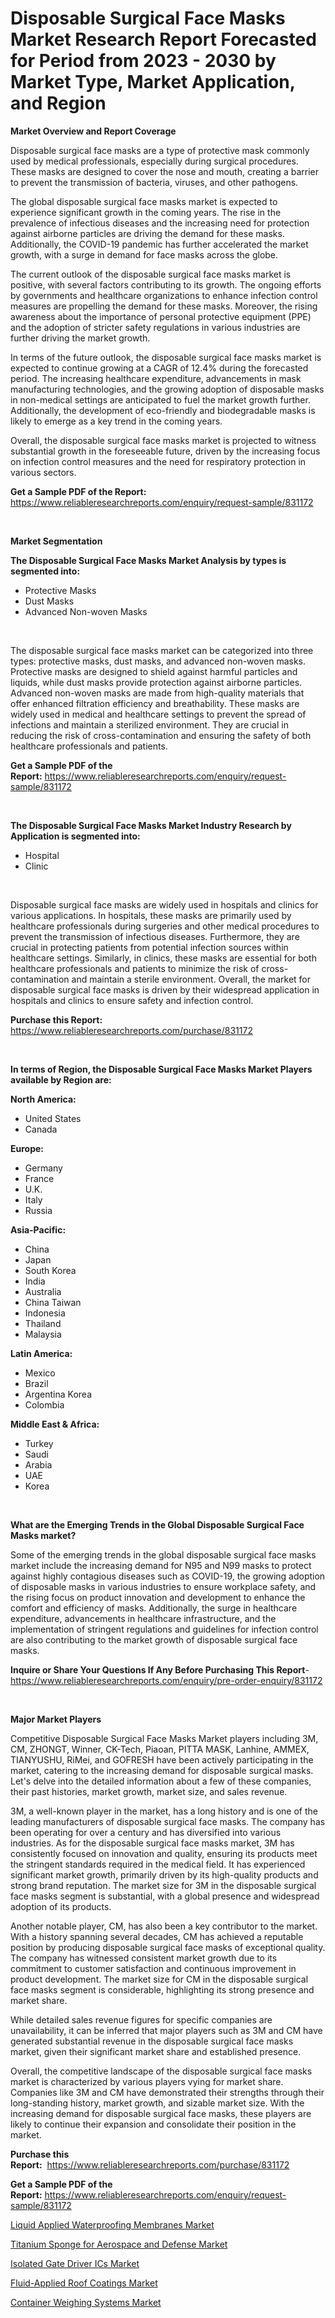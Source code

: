 <p><h1>Disposable Surgical Face Masks Market Research Report Forecasted for Period from 2023 -  2030 by Market Type, Market Application, and Region</h1></p><p><strong>Market Overview and Report Coverage</strong></p>
<p><p>Disposable surgical face masks are a type of protective mask commonly used by medical professionals, especially during surgical procedures. These masks are designed to cover the nose and mouth, creating a barrier to prevent the transmission of bacteria, viruses, and other pathogens.</p><p>The global disposable surgical face masks market is expected to experience significant growth in the coming years. The rise in the prevalence of infectious diseases and the increasing need for protection against airborne particles are driving the demand for these masks. Additionally, the COVID-19 pandemic has further accelerated the market growth, with a surge in demand for face masks across the globe.</p><p>The current outlook of the disposable surgical face masks market is positive, with several factors contributing to its growth. The ongoing efforts by governments and healthcare organizations to enhance infection control measures are propelling the demand for these masks. Moreover, the rising awareness about the importance of personal protective equipment (PPE) and the adoption of stricter safety regulations in various industries are further driving the market growth.</p><p>In terms of the future outlook, the disposable surgical face masks market is expected to continue growing at a CAGR of 12.4% during the forecasted period. The increasing healthcare expenditure, advancements in mask manufacturing technologies, and the growing adoption of disposable masks in non-medical settings are anticipated to fuel the market growth further. Additionally, the development of eco-friendly and biodegradable masks is likely to emerge as a key trend in the coming years.</p><p>Overall, the disposable surgical face masks market is projected to witness substantial growth in the foreseeable future, driven by the increasing focus on infection control measures and the need for respiratory protection in various sectors.</p></p>
<p><strong>Get a Sample PDF of the Report:</strong> <a href="https://www.reliableresearchreports.com/enquiry/request-sample/831172">https://www.reliableresearchreports.com/enquiry/request-sample/831172</a></p>
<p>&nbsp;</p>
<p><strong>Market Segmentation</strong></p>
<p><strong>The Disposable Surgical Face Masks Market Analysis by types is segmented into:</strong></p>
<p><ul><li>Protective Masks</li><li>Dust Masks</li><li>Advanced Non-woven Masks</li></ul></p>
<p>&nbsp;</p>
<p><p>The disposable surgical face masks market can be categorized into three types: protective masks, dust masks, and advanced non-woven masks. Protective masks are designed to shield against harmful particles and liquids, while dust masks provide protection against airborne particles. Advanced non-woven masks are made from high-quality materials that offer enhanced filtration efficiency and breathability. These masks are widely used in medical and healthcare settings to prevent the spread of infections and maintain a sterilized environment. They are crucial in reducing the risk of cross-contamination and ensuring the safety of both healthcare professionals and patients.</p></p>
<p><strong>Get a Sample PDF of the Report:</strong>&nbsp;<a href="https://www.reliableresearchreports.com/enquiry/request-sample/831172">https://www.reliableresearchreports.com/enquiry/request-sample/831172</a></p>
<p>&nbsp;</p>
<p><strong>The Disposable Surgical Face Masks Market Industry Research by Application is segmented into:</strong></p>
<p><ul><li>Hospital</li><li>Clinic</li></ul></p>
<p>&nbsp;</p>
<p><p>Disposable surgical face masks are widely used in hospitals and clinics for various applications. In hospitals, these masks are primarily used by healthcare professionals during surgeries and other medical procedures to prevent the transmission of infectious diseases. Furthermore, they are crucial in protecting patients from potential infection sources within healthcare settings. Similarly, in clinics, these masks are essential for both healthcare professionals and patients to minimize the risk of cross-contamination and maintain a sterile environment. Overall, the market for disposable surgical face masks is driven by their widespread application in hospitals and clinics to ensure safety and infection control.</p></p>
<p><strong>Purchase this Report:</strong>&nbsp; <a href="https://www.reliableresearchreports.com/purchase/831172">https://www.reliableresearchreports.com/purchase/831172</a></p>
<p>&nbsp;</p>
<p><strong>In terms of Region, the Disposable Surgical Face Masks Market Players available by Region are:</strong></p>
<p>
    <p> <strong> North America: </strong>
        <ul>
            <li>United States</li>
            <li>Canada</li>
        </ul>
        </p> 
    <p> <strong> Europe: </strong>
        <ul>
            <li>Germany</li>
            <li>France</li>
            <li>U.K.</li>
            <li>Italy</li>
            <li>Russia</li>
        </ul>
        </p> 
    <p> <strong> Asia-Pacific: </strong>
        <ul>
            <li>China</li>
            <li>Japan</li>
            <li>South Korea</li>
            <li>India</li>
            <li>Australia</li>
            <li>China Taiwan</li>
            <li>Indonesia</li>
            <li>Thailand</li>
            <li>Malaysia</li>
        </ul>
        </p> 
    <p> <strong> Latin America: </strong>
        <ul>
            <li>Mexico</li>
            <li>Brazil</li>
            <li>Argentina Korea</li>
            <li>Colombia</li>
        </ul>
        </p> 
    <p> <strong> Middle East & Africa: </strong>
        <ul>
            <li>Turkey</li>
            <li>Saudi</li>
            <li>Arabia</li>
            <li>UAE</li>
            <li>Korea</li>
        </ul>
    </p>
    </p>
<p>&nbsp;</p>
<p><strong>What are the Emerging Trends in the Global Disposable Surgical Face Masks market?</strong></p>
<p><p>Some of the emerging trends in the global disposable surgical face masks market include the increasing demand for N95 and N99 masks to protect against highly contagious diseases such as COVID-19, the growing adoption of disposable masks in various industries to ensure workplace safety, and the rising focus on product innovation and development to enhance the comfort and efficiency of masks. Additionally, the surge in healthcare expenditure, advancements in healthcare infrastructure, and the implementation of stringent regulations and guidelines for infection control are also contributing to the market growth of disposable surgical face masks.</p></p>
<p><strong>Inquire or Share Your Questions If Any Before Purchasing This Report</strong>- <a href="https://www.reliableresearchreports.com/enquiry/pre-order-enquiry/831172">https://www.reliableresearchreports.com/enquiry/pre-order-enquiry/831172</a></p>
<p>&nbsp;</p>
<p><strong>Major Market Players</strong></p>
<p><p>Competitive Disposable Surgical Face Masks Market players including 3M, CM, ZHONGT, Winner, CK-Tech, Piaoan, PITTA MASK, Lanhine, AMMEX, TIANYUSHU, RiMei, and GOFRESH have been actively participating in the market, catering to the increasing demand for disposable surgical masks. Let's delve into the detailed information about a few of these companies, their past histories, market growth, market size, and sales revenue.</p><p>3M, a well-known player in the market, has a long history and is one of the leading manufacturers of disposable surgical face masks. The company has been operating for over a century and has diversified into various industries. As for the disposable surgical face masks market, 3M has consistently focused on innovation and quality, ensuring its products meet the stringent standards required in the medical field. It has experienced significant market growth, primarily driven by its high-quality products and strong brand reputation. The market size for 3M in the disposable surgical face masks segment is substantial, with a global presence and widespread adoption of its products.</p><p>Another notable player, CM, has also been a key contributor to the market. With a history spanning several decades, CM has achieved a reputable position by producing disposable surgical face masks of exceptional quality. The company has witnessed consistent market growth due to its commitment to customer satisfaction and continuous improvement in product development. The market size for CM in the disposable surgical face masks segment is considerable, highlighting its strong presence and market share.</p><p>While detailed sales revenue figures for specific companies are unavailability, it can be inferred that major players such as 3M and CM have generated substantial revenue in the disposable surgical face masks market, given their significant market share and established presence.</p><p>Overall, the competitive landscape of the disposable surgical face masks market is characterized by various players vying for market share. Companies like 3M and CM have demonstrated their strengths through their long-standing history, market growth, and sizable market size. With the increasing demand for disposable surgical face masks, these players are likely to continue their expansion and consolidate their position in the market.</p></p>
<p><strong>Purchase this Report:</strong>&nbsp;&nbsp;<a href="https://www.reliableresearchreports.com/purchase/831172">https://www.reliableresearchreports.com/purchase/831172</a></p>
<p></p>
<p><strong>Get a Sample PDF of the Report:</strong>&nbsp;<a href="https://www.reliableresearchreports.com/enquiry/request-sample/831172">https://www.reliableresearchreports.com/enquiry/request-sample/831172</a></p>
<p><p><a href="https://www.linkedin.com/pulse/liquid-applied-waterproofing-membranes-market-share-amp-new/">Liquid Applied Waterproofing Membranes Market</a></p><p><a href="https://medium.com/@adealoshi97/titanium-sponge-for-aerospace-and-defense-market-size-and-market-trends-complete-industry-overview-3a57c8c4d663">Titanium Sponge for Aerospace and Defense Market</a></p><p><a href="https://www.linkedin.com/pulse/isolated-gate-driver-ics-market-size-share-amp-trends/">Isolated Gate Driver ICs Market</a></p><p><a href="https://www.linkedin.com/pulse/fluid-applied-roof-coatings-market-share-amp-new-trends/">Fluid-Applied Roof Coatings Market</a></p><p><a href="https://medium.com/@albanamusaj1924/container-weighing-systems-market-share-evolution-and-market-growth-trends-2023-2030-3a7221151f21">Container Weighing Systems Market</a></p></p>